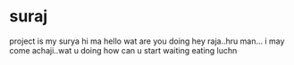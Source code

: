 # suraj
project is my surya
hi ma
hello
wat are you doing
hey raja..hru man...
i may come
achaji..wat u doing
how can u start waiting eating luchn
